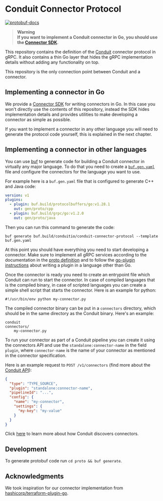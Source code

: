 # Conduit Connector Protocol

[![protobuf-docs](https://img.shields.io/badge/protobuf-docs-blue)](https://buf.build/conduitio/conduit-connector-protocol/docs/main:connector.v1)

> **Warning**  
> **If you want to implement a Conduit connector in Go, you should use the
[Connector SDK](https://github.com/ConduitIO/conduit-connector-sdk).**

This repository contains the definition of
the [Conduit](https://github.com/conduitio/conduit) connector protocol in gRPC.
It also contains a thin Go layer that hides the gRPC implementation details
without adding any functionality on top.

This repository is the only connection point between Conduit and a connector.

## Implementing a connector in Go

We provide a [Connector SDK](https://github.com/ConduitIO/conduit-connector-sdk)
for writing connectors in Go. In this case you won't directly use the contents
of this repository, instead the SDK hides implementation details and provides
utilities to make developing a connector as simple as possible.

If you want to implement a connector in any other language you will need to
generate the protocol code yourself, this is explained in the next chapter.

## Implementing a connector in other languages

You can use [buf](https://buf.build/) to generate code for building a Conduit
connector in virtually any major language. To do that you need to create
a [`buf.gen.yaml`](https://docs.buf.build/generate/usage#31-create-a-bufgenyaml)
file and configure the connectors for the language you want to use.

For example here is a `buf.gen.yaml` file that is configured to generate C++ and
Java code:

```yaml
version: v1
plugins:
  - plugin: buf.build/protocolbuffers/go:v1.28.1
    out: gen/proto/cpp
  - plugin: buf.build/grpc/go:v1.2.0
    out: gen/proto/java
```

Then you can run this command to generate the code:

```shell
buf generate buf.build/conduitio/conduit-connector-protocol --template buf.gen.yaml
```

At this point you should have everything you need to start developing a
connector. Make sure to implement all gRPC services according to the
documentation in the
[proto definition](https://buf.build/conduitio/conduit-connector-protocol/file/main/connector/v1/connector.proto)
and to follow
the [go-plugin instructions](https://github.com/hashicorp/go-plugin/blob/master/docs/guide-plugin-write-non-go.md)
about writing a plugin in a language other than Go.

Once the connector is ready you need to create an entrypoint file which Conduit
can run to start the connector. In case of compiled languages that is the
compiled binary, in case of scripted languages you can create a simple shell
script that starts the connector. Here is an example for python:

```
#!/usr/bin/env python my-connector.py
```

The compiled connector binary can be put in a `connectors` directory, which should
be in the same directory as the Conduit binary. Here's an example:
```
conduit
connectors/
    my-connector.py
```

To run your connector as part of a Conduit pipeline you can create it using the
connectors API and use the `standalone:connector-name` in the field `plugin`, where
`connector-name` is the name of your connector as mentioned in the connector specification.

Here is an example request to `POST /v1/connectors` (find more about
the [Conduit API](https://github.com/conduitio/conduit#api)):

```json
{
  "type": "TYPE_SOURCE",
  "plugin": "standalone:connector-name",
  "pipelineId": "...",
  "config": {
    "name": "my-connector",
    "settings": {
      "my-key": "my-value"
    }
  }
}
```

Click [here](https://github.com/ConduitIO/conduit/blob/main/docs/connector_discovery.md) to learn more 
about how Conduit discovers connectors.

## Development

To generate protobuf code run `cd proto && buf generate`.

## Acknowledgments

We took inspiration for our connector implementation from
[hashicorp/terraform-plugin-go](https://github.com/hashicorp/terraform-plugin-go).
